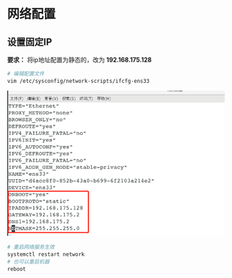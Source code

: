 # 网络配置

## 设置固定IP

**要求：** 将ip地址配置为静态的，改为 **192.168.175.128**

```bash
# 编辑配置文件
vim /etc/sysconfig/network-scripts/ifcfg-ens33 
```

![image-20201112213702928](3.2.网络配置.assets/image-20201112213702928.png)

```bash
# 重启网络服务生效
systemctl restart network
# 也可以重启机器
reboot
```

